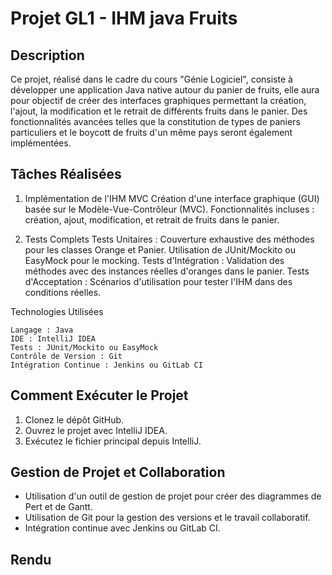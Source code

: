 # Projet GL1 - IHM java Fruits

## Description
Ce projet, réalisé dans le cadre du cours "Génie Logiciel", consiste à développer une application Java native autour du panier de fruits, elle aura pour objectif de créer des interfaces graphiques permettant la création, l'ajout, la modification et le retrait de différents fruits dans le panier. Des fonctionnalités avancées telles que la constitution de types de paniers particuliers et le boycott de fruits d'un même pays seront également implémentées.


## Tâches Réalisées
1. Implémentation de l'IHM MVC
    Création d'une interface graphique (GUI) basée sur le Modèle-Vue-Contrôleur (MVC).
    Fonctionnalités incluses : création, ajout, modification, et retrait de fruits dans le panier.

2. Tests Complets
    Tests Unitaires :
        Couverture exhaustive des méthodes pour les classes Orange et Panier.
        Utilisation de JUnit/Mockito ou EasyMock pour le mocking.
    Tests d'Intégration :
        Validation des méthodes avec des instances réelles d'oranges dans le panier.
    Tests d'Acceptation :
        Scénarios d'utilisation pour tester l'IHM dans des conditions réelles.
   
Technologies Utilisées

    Langage : Java
    IDE : IntelliJ IDEA
    Tests : JUnit/Mockito ou EasyMock
    Contrôle de Version : Git
    Intégration Continue : Jenkins ou GitLab CI
  
## Comment Exécuter le Projet
1. Clonez le dépôt GitHub.
2. Ouvrez le projet avec IntelliJ IDEA.
3. Exécutez le fichier principal depuis IntelliJ.

## Gestion de Projet et Collaboration
- Utilisation d'un outil de gestion de projet pour créer des diagrammes de Pert et de Gantt.
- Utilisation de Git pour la gestion des versions et le travail collaboratif.
- Intégration continue avec Jenkins ou GitLab CI.

## Rendu 
